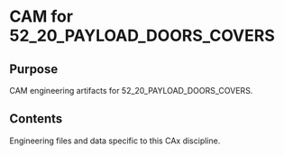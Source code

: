 # CAM for 52_20_PAYLOAD_DOORS_COVERS

## Purpose
CAM engineering artifacts for 52_20_PAYLOAD_DOORS_COVERS.

## Contents
Engineering files and data specific to this CAx discipline.
